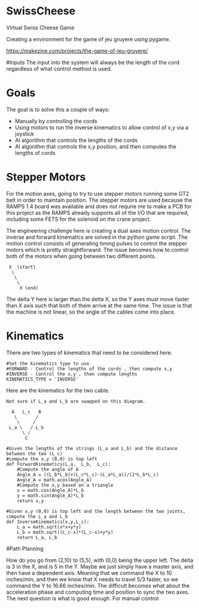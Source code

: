 # SwissCheese
Virtual Swiss Cheese Game

Creating a environment for the game of jeu gruyere using pygame.

https://makezine.com/projects/the-game-of-jeu-gruyere/

#Inputs
The input into the system will always be the length of the cord regardless of what control method is used. 

# Goals
The goal is to solve this a couple of ways:

* Manually by controlling the cords
* Using motors to run the inverse kinematics to allow control of x,y via a joystick
* AI algorithm that controls the lengths of the cords
* AI algorithm that controls the x,y position, and then computes the lengths of cords

# Stepper Motors
For the motion axes, going to try to use stepper motors running some GT2 belt in order to maintain position. The stepper motors are used because the RAMPS 1.4 board was available and does not requrie me to make a PCB for this project as the RAMPS already supports all of the I/O that are required, including some FETS for the solenoid on the crane project. 

The engineering challenge here is creating a dual axes motion control. The inverse and forward kinematics are solved in the python game script. The motion control consists of generating timing pulses to control the stepper motors which is pretty straightforward. The issue becomes how to control both of the motors when going between two different points.

```
 X  (start)
  \
   \
    \ 
     X (end)
```   
The delta Y here is larger than the delta X, so the Y axes must move faster than X axis such that both of them arrive at the same time. The issue is that the machine is not linear, so the angle of the cables come into place. 

# Kinematics
There are two types of kinematics that need to be considered here.

```
#Set the kinematics type to use
#FORWARD - Control the lengths of the cords , then compute x,y
#INVERSE - Control the x,y , then compute lengths
KINEMATICS_TYPE = 'INVERSE'
```

Here are the kinematics for the two cable. 

```
Not sure if L_a and L_b are swapped on this diagram.

  A   L_c   B
   \       /
    \     /
 L_a \   / L_b
      \ /
       C

#Given the lengths of the strings (L_a and L_b) and the distance between the two (L_c) 
#compute the x,y (0,0) is top left
def ForwardKinematics(L_a,  L_b,  L_c):
    #Compute the angle of A
    Angle_A = ((L_b*L_b)+(L_c*L_c)-(L_a*L_a))/(2*L_b*L_c)
    Angle_A = math.acos(Angle_A)
    #Compute the x,y based on a triangle
    x = math.cos(Angle_A)*L_b
    y = math.sin(Angle_A)*L_b
    return x,y

#Given x,y (0,0) is top left and the length between the two joints, compute the L_a and L_b
def InverseKinematics(x,y,L_c):
    L_a = math.sqrt(x*x+y*y)
    L_b = math.sqrt((L_c-x)*(L_c-x)+y*y)
    return L_a, L_b
```

#Path Planning

How do you go from (2,10) to (5,5), with (0,0) being the upper left. The delta is 3 in the X, and is 5 in the Y. Maybe we just simply have a master axis, and then have a dependent axis. Meaning that we command the X to 10 inches/min, and then we know that X needs to travel 5/3 faster, so we command the Y to 16.66 inches/min. The difficult becomes what about the acceleration phase and computing time and position to sync the two axes. The next question is what is good enough. For manual control 
